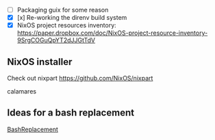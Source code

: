 * [ ] Packaging guix for some reason
* [X] [x] Re-working the direnv build system
* [X] NixOS project resources inventory: https://paper.dropbox.com/doc/NixOS-project-resource-inventory-9SrgCOGuQpYT2dJJGtTdV

## NixOS installer

Check out nixpart <https://github.com/NixOS/nixpart>

calamares

## Ideas for a bash replacement

[BashReplacement](BashReplacement.md)

